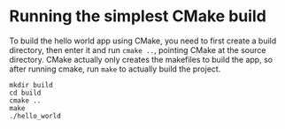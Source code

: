 # Running the simplest CMake build

To build the hello world app using CMake, you need to first create a build directory, 
then enter it and run `cmake ..`, pointing CMake at the source directory.
CMake actually only creates the makefiles to build the app, so after running cmake, run `make` to actually build the project.

```
mkdir build
cd build
cmake ..
make
./hello_world
```
